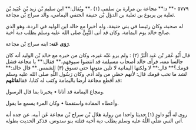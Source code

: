 ٥٧٧٩ -** د:** مجاعة بن مرارة بن سلمى (١) ،** ويُقال:** ابن سليم بْن زيد بْن عُبَيد بْن ثعلبة بن يربوع بن ثعلبة بن الدؤل بْن حنيفة الحنفي اليمامي، والد سراج بْن مجاعة.

له صحبة، وكان رئيسا في بني حنيفة، وله أخبرا مع خالد ابن الوليد في الردة، وهو الذي صالح خالد يوم اليمامة، وكان قد أتى النَّبِيُّ صلى الله عليه وسلم يطلب دية أخية.

**رَوَى عَنه:** ابنه سراج بْن مجاعة.

قال أَبُو عُمَر بْن عَبد الْبَرِّ (٢) : ولم يرو عَنْه غيره، وكان من خبره مع خالد بْن الوليد أنه كان جالسا معه، فرأى خالد أصحاب مسيلمة قد انتضوا سيوفهم،** فقال:** يا مجاعة فشل قومك؟** قال:** لا ولكنها اليمانية لا تلين متونها حتى تسوق (٣) الشمس.** قال خالد:** لشد ما تحب قومك قال: لأنهم حظي من ولد آدم. وكان رَسُول اللَّهِ صلى الله عليه وسلم قد أقطع مجاعة أرضا باليمامة وكتب له كتابا، فقال**قائلهم:**

ومجاع اليمامة قد أتانا • يخبرنا بما قال الرسول.

وأعطاه المقادة واستقمنا • وكان المرء يسمع ما يقول.

روى له أَبُو داود (١) حديثا واحدا من رواية هلال بْن سراج بْن مجاعة عَن أبيه، عن جده أنه أتى النبي صَلَّى اللَّهُ عليه وسلم يطلب دية أخيه قتلته بنو سدوس، فذكر الحديث بطوله.